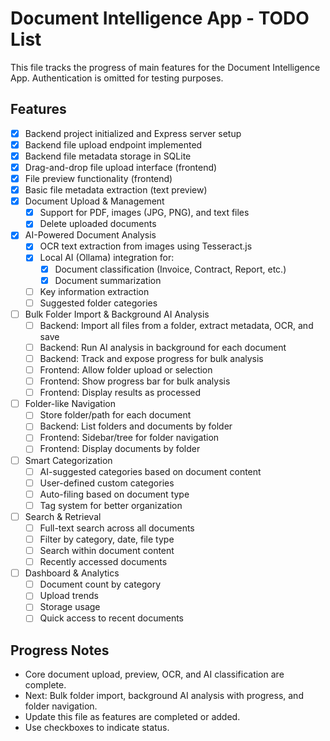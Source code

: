 # Document Intelligence App - TODO List

This file tracks the progress of main features for the Document Intelligence App. Authentication is omitted for testing purposes.

## Features

- [x] Backend project initialized and Express server setup
- [x] Backend file upload endpoint implemented
- [x] Backend file metadata storage in SQLite
- [x] Drag-and-drop file upload interface (frontend)
- [x] File preview functionality (frontend)
- [x] Basic file metadata extraction (text preview)
- [x] Document Upload & Management
  - [x] Support for PDF, images (JPG, PNG), and text files
  - [x] Delete uploaded documents

- [x] AI-Powered Document Analysis
  - [x] OCR text extraction from images using Tesseract.js
  - [x] Local AI (Ollama) integration for:
    - [x] Document classification (Invoice, Contract, Report, etc.)
    - [x] Document summarization
  - [ ] Key information extraction
  - [ ] Suggested folder categories

- [ ] Bulk Folder Import & Background AI Analysis
  - [ ] Backend: Import all files from a folder, extract metadata, OCR, and save
  - [ ] Backend: Run AI analysis in background for each document
  - [ ] Backend: Track and expose progress for bulk analysis
  - [ ] Frontend: Allow folder upload or selection
  - [ ] Frontend: Show progress bar for bulk analysis
  - [ ] Frontend: Display results as processed

- [ ] Folder-like Navigation
  - [ ] Store folder/path for each document
  - [ ] Backend: List folders and documents by folder
  - [ ] Frontend: Sidebar/tree for folder navigation
  - [ ] Frontend: Display documents by folder

- [ ] Smart Categorization
  - [ ] AI-suggested categories based on document content
  - [ ] User-defined custom categories
  - [ ] Auto-filing based on document type
  - [ ] Tag system for better organization

- [ ] Search & Retrieval
  - [ ] Full-text search across all documents
  - [ ] Filter by category, date, file type
  - [ ] Search within document content
  - [ ] Recently accessed documents

- [ ] Dashboard & Analytics
  - [ ] Document count by category
  - [ ] Upload trends
  - [ ] Storage usage
  - [ ] Quick access to recent documents

## Progress Notes

- Core document upload, preview, OCR, and AI classification are complete.
- Next: Bulk folder import, background AI analysis with progress, and folder navigation.
- Update this file as features are completed or added.
- Use checkboxes to indicate status. 
